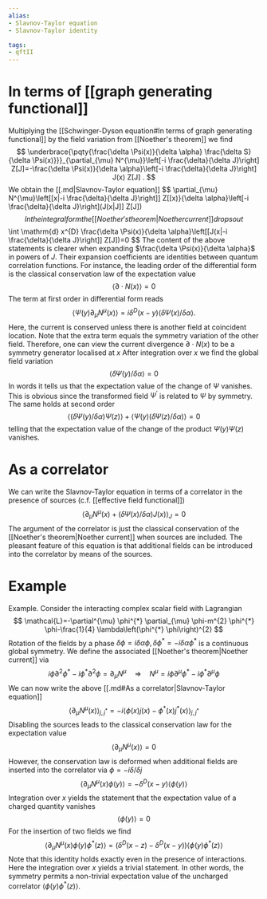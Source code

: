 ```yaml
---
alias:
- Slavnov-Taylor equation
- Slavnov-Taylor identity

tags:
- qftII
---
```



# In terms of [[graph generating functional]]
Multiplying the [[Schwinger-Dyson equation#In terms of graph generating functional]] by the field variation from [[Noether's theorem]] we find
$$
\underbrace{\pqty{\frac{\delta \Psi(x)}{\delta \alpha} \frac{\delta S}{\delta \Psi(x)}}}_{\partial_{\mu} N^{\mu}}\left[-i \frac{\delta}{\delta J}\right] Z[J]=-\frac{\delta \Psi(x)}{\delta \alpha}\left[-i \frac{\delta}{\delta J}\right] J(x) Z[J] .
$$
We obtain the [[.md|Slavnov-Taylor equation]]
$$
\partial_{\mu} N^{\mu}\left[[x|-i \frac{\delta}{\delta J}\right]] Z[[x)}{\delta \alpha}\left[-i \frac{\delta}{\delta J}\right](J(x|J]] Z[J])
$$
In the integral form the [[Noether's theorem|Noether current]] drops out
$$
\int \mathrm{d} x^{D} \frac{\delta \Psi(x)}{\delta \alpha}\left[[J(x|-i \frac{\delta}{\delta J}\right]] Z[J])=0
$$
The content of the above statements is clearer when expanding $\frac{\delta \Psi(x)}{\delta \alpha}$ in powers of $J$. Their expansion coefficients are identities between quantum correlation functions. For instance, the leading order of the differential form is the classical conservation law of the expectation value
$$
\langle\partial \cdot N(x)\rangle=0
$$
The term at first order in differential form reads
$$
\left\langle\Psi(y) \partial_{\mu} N^{\mu}(x)\right\rangle=i \delta^{D}(x-y)\langle\delta \Psi(x) / \delta \alpha\rangle .
$$
Here, the current is conserved unless there is another field at coincident location. Note that the extra term equals the symmetry variation of the other field. Therefore, one can view the current divergence $\partial \cdot N(x)$ to be a symmetry generator localised at $x$
After integration over $x$ we find the global field variation
$$
\langle\delta \Psi(y) / \delta \alpha\rangle=0
$$
In words it tells us that the expectation value of the change of $\Psi$ vanishes. This is obvious since the transformed field $\Psi^{\prime}$ is related to $\Psi$ by symmetry.
The same holds at second order
$$
\langle(\delta \Psi(y) / \delta \alpha) \Psi(z)\rangle+\langle\Psi(y)(\delta \Psi(z) / \delta \alpha)\rangle=0
$$
telling that the expectation value of the change of the product $\Psi(y) \Psi(z)$ vanishes.
# As a correlator

We can write  the Slavnov-Taylor equation in terms of a correlator in the presence of sources (c.f. [[effective field functional]])
$$
\left\langle\partial_{\mu} N^{\mu}(x)+(\delta \Psi(x) / \delta \alpha) J(x)\right\rangle_{J}=0
$$
The argument of the correlator is just the classical conservation of the [[Noether's theorem|Noether current]] when sources are included. The pleasant feature of this equation is that additional fields can be introduced into the correlator by means of the sources.

# Example

Example. Consider the interacting complex scalar field with Lagrangian
$$
\mathcal{L}=-\partial^{\mu} \phi^{*} \partial_{\mu} \phi-m^{2} \phi^{*} \phi-\frac{1}{4} \lambda\left(\phi^{*} \phi\right)^{2}
$$
Rotation of the fields by a phase $\delta \phi=i \delta \alpha \phi, \delta \phi^{*}=-i \delta \alpha \phi^{*}$ is a continuous global symmetry. We define the associated [[Noether's theorem|Noether current]] via
$$
i \phi \partial^{2} \phi^{*}-i \phi^{*} \partial^{2} \phi=\partial_{\mu} N^{\mu} \quad \Longrightarrow \quad N^{\mu}=i \phi \partial^{\mu} \phi^{*}-i \phi^{*} \partial^{\mu} \phi
$$
We can now write the above [[.md#As a correlator|Slavnov-Taylor equation]] 
$$
\left\langle\partial_{\mu} N^{\mu}(x)\right\rangle_{j, j^{*}}=-i\left\langle\phi(x) j(x)-\phi^{*}(x) j^{*}(x)\right\rangle_{j, j^{*}}
$$
Disabling the sources leads to the classical conservation law for the expectation value
$$
\left\langle\partial_{\mu} N^{\mu}(x)\right\rangle=0
$$
However, the conservation law is deformed when additional fields are inserted into the correlator via $\phi=-i \delta / \delta j$
$$
\left\langle\partial_{\mu} N^{\mu}(x) \phi(y)\right\rangle=-\delta^{D}(x-y)\langle\phi(y)\rangle
$$
Integration over $x$ yields the statement that the expectation value of a charged quantity vanishes
$$
\langle\phi(y)\rangle=0
$$
For the insertion of two fields we find
$$
\left\langle\partial_{\mu} N^{\mu}(x) \phi(y) \phi^{*}(z)\right\rangle=\left(\delta^{D}(x-z)-\delta^{D}(x-y)\right)\left\langle\phi(y) \phi^{*}(z)\right\rangle
$$
Note that this identity holds exactly even in the presence of interactions. Here the integration over $x$ yields a trivial statement. In other words, the symmetry permits a non-trivial expectation value of the uncharged correlator $\left\langle\phi(y) \phi^{*}(z)\right\rangle$.
